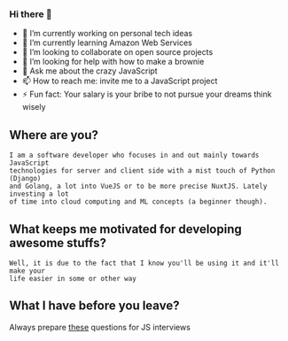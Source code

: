 ### Hi there 👋

- 🔭 I’m currently working on personal tech ideas
- 🌱 I’m currently learning Amazon Web Services
- 👯 I’m looking to collaborate on open source projects
- 🤔 I’m looking for help with how to make a brownie
- 💬 Ask me about the crazy JavaScript
- 📫 How to reach me: invite me to a JavaScript project
- ⚡ Fun fact: Your salary is your bribe to not pursue your dreams think wisely

## Where are you?
 ```
 I am a software developer who focuses in and out mainly towards JavaScript
 technologies for server and client side with a mist touch of Python (Django)
 and Golang, a lot into VueJS or to be more precise NuxtJS. Lately investing a lot
 of time into cloud computing and ML concepts (a beginner though).
 ```
 
## What keeps me motivated for developing awesome stuffs?
```
Well, it is due to the fact that I know you'll be using it and it'll make your 
life easier in some or other way
```

## What I have before you leave?

   Always prepare [these](https://dmitripavlutin.com/simple-but-tricky-javascript-interview-questions/) questions for JS interviews

